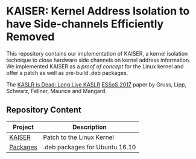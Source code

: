 # KAISER: Kernel Address Isolation to have Side-channels Efficiently Removed

This repository contains our implementation of KAISER, a kernel isolation technique to close hardware side channels on kernel address information.
We implemented KAISER as a _proof of concept_ for the Linux kernel and offer a patch as well as pre-build .deb packages.

The [KASLR is Dead: Long Live KASLR](https://gruss.cc/files/kaiser.pdf) [ESSoS 2017](https://distrinet.cs.kuleuven.be/events/essos/2017) paper by Gruss, Lipp, Schwarz, Fellner, Maurice and Mangard.

## Repository Content

| Project  | Description |
| -------- | ------------- |
| [KAISER](KAISER) | Patch to the Linux Kernel |
| [Packages](dist) | .deb packages for Ubuntu 16.10 |
